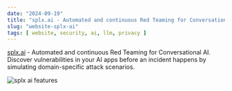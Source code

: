 ```yaml
---
date: "2024-09-19"
title: "splx.ai - Automated and continuous Red Teaming for Conversational AI"
slug: "website-splx-ai"
tags: [ website, security, ai, llm, privacy ]
---
```




[splx.ai][1] - Automated and continuous Red Teaming for Conversational AI. Discover vulnerabilities in your AI apps before an incident happens by simulating domain-specific attack scenarios.

![splx ai features][2]



  [1]: https://splx.ai/
  [2]: /saves/2024/09/images/splx-ai.png
